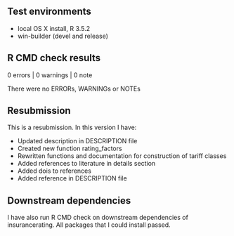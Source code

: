 ## Test environments
* local OS X install, R 3.5.2
* win-builder (devel and release)

## R CMD check results

0 errors | 0 warnings | 0 note

There were no ERRORs, WARNINGs or NOTEs

## Resubmission
This is a resubmission. In this version I have:

* Updated description in DESCRIPTION file
* Created new function rating_factors
* Rewritten functions and documentation for construction of tariff classes
* Added references to literature in details section
* Added dois to references
* Added reference in DESCRIPTION file

## Downstream dependencies
I have also run R CMD check on downstream dependencies of insurancerating.
All packages that I could install passed.


